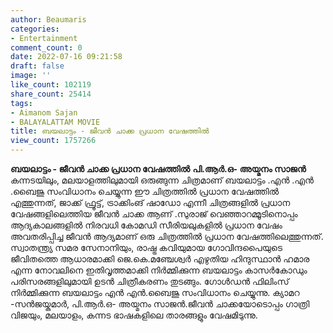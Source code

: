 ```yaml
---
author: Beaumaris
categories:
- Entertainment
comment_count: 0
date: 2022-07-16 09:21:58
draft: false
image: ''
like_count: 102119
share_count: 25414
tags:
- Aimanom Sajan
- BALAYALATTAM MOVIE
title: ബയലാട്ടം - ജീവൻ ചാക്ക പ്രധാന വേഷത്തിൽ
view_count: 1757266
---
```


**ബയലാട്ടം - ജീവൻ ചാക്ക പ്രധാന വേഷത്തിൽ** **പി.ആർ.ഒ- അയ്മനം സാജൻ** കന്നടയിലും, മലയാളത്തിലുമായി ഒരുങ്ങുന്ന ചിത്രമാണ് ബയലാട്ടം .എൻ .എൻ .ബൈജു സംവിധാനം ചെയ്യുന്ന ഈ ചിത്രത്തിൽ പ്രധാന വേഷത്തിൽ എത്തുന്നത്, ജാക്ക് ഫ്രൂട്ട്, ട്രാക്കിംങ് ഷാഡോ എന്നീ ചിത്രങ്ങളിൽ പ്രധാന വേഷങ്ങളിലെത്തിയ ജീവൻ ചാക്ക ആണ് .സുരാജ് വെഞ്ഞാറമ്മൂടിനൊപ്പം ആദ്യകാലങ്ങളിൽ നിരവധി കോമഡി സീരിയലുകളിൽ പ്രധാന വേഷം അവതരിപ്പിച്ച ജീവൻ ആദ്യമാണ് ഒരു ചിത്രത്തിൽ പ്രധാന വേഷത്തിലെത്തുന്നത്. സ്വാതന്ത്ര്യ സമര സേനാനിയും, രാഷ്ട്ര കവിയുമായ ഗോവിന്ദപൈയുടെ ജീവിതത്തെ ആധാരമാക്കി ജെ.കെ.മഞ്ചേശ്വർ എഴുതിയ ഹിന്ദുസ്ഥാൻ ഹമാര എന്ന നോവലിനെ ഇതിവൃത്തമാക്കി നിർമ്മിക്കുന്ന ബയലാട്ടം കാസർകോഡും പരിസരങ്ങളിലുമായി ഉടൻ ചിത്രീകരണം തുടങ്ങും. ഗോൾഡൻ ഫിലിംസ് നിർമ്മിക്കുന്ന ബയലാട്ടം എൻ എൻ.ബൈജു സംവിധാനം ചെയ്യുന്നു. ക്യാമറ -സൻജയ്കുമാർ, പി.ആർ.ഒ- അയ്മനം സാജൻ.ജീവൻ ചാക്കയോടൊപ്പം ഗാത്രി വിജയും, മലയാളം, കന്നട ഭാഷകളിലെ താരങ്ങളും വേഷമിടുന്നു. &nbsp;
